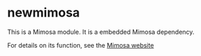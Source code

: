newmimosa
===========

This is a Mimosa module.  It is a embedded Mimosa dependency.

For details on its function, see the [Mimosa website](http://mimosa.io/commands.html#new)